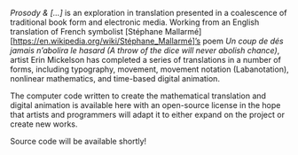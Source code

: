 _Prosody & [...]_ is an exploration in translation presented in a coalescence of traditional book form and electronic media. Working from an English translation of French symbolist [Stéphane Mallarmé][https://en.wikipedia.org/wiki/Stéphane_Mallarmé]’s poem _Un coup de dés jamais n’abolira le hasard (A throw of the dice will never abolish chance)_, artist Erin Mickelson has completed a series of translations in a number of forms, including typography, movement, movement notation (Labanotation), nonlinear mathematics, and time-based digital animation.

The computer code written to create the mathematical translation and digital animation is available here with an open-source license in the hope that artists and programmers will adapt it to either expand on the project or create new works.

Source code will be available shortly!
